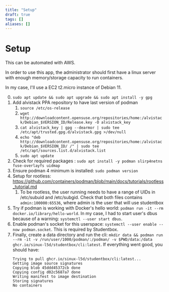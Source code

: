 ```yaml
---
title: "Setup"
draft: true
tags: []
aliases: []
---
```


# Setup

This can be automated with AWS.

In order to use this app, the administrator should first have a linux server with enough memory/storage capacity to run containers.

In my case, I'll use a EC2 t2.micro instance of Debian 11.

0. `sudo apt update && sudo apt upgrade && sudo apt install -y gpg`
1. Add alvistack PPA repository to have last version of podman
	1. `source /etc/os-release`
	2. `wget http://downloadcontent.opensuse.org/repositories/home:/alvistack/Debian_$VERSION_ID/Release.key -O alvistack_key`
	3. `cat alvistack_key | gpg --dearmor | sudo tee /etc/apt/trusted.gpg.d/alvistack.gpg >/dev/null`
	4. `echo "deb http://downloadcontent.opensuse.org/repositories/home:/alvistack/Debian_$VERSION_ID/ /" | sudo tee /etc/apt/sources.list.d/alvistack.list`
	5. `sudo apt update`
2. Check for required packages : `sudo apt install -y podman slirp4netns fuse-overlayfs uidmap`
3. Ensure podman 4 minimum is installed: `sudo podman version`
4. Setup for rootless: https://github.com/containers/podman/blob/main/docs/tutorials/rootless_tutorial.md
	1. To be rootless, the user running needs to have a range of UIDs in /etc/subuid and /etc/subgid. Check that both files contains `admin:100000:65536`, where admin is the user that will use studentbox
5. Try if podman is working with Docker's hello world: `podman run -it --rm docker.io/library/hello-world`. In my case, I had to start user's dbus because of a warning: `systemctl --user start dbus`.
6. Enable podman's socket for this userspace: `systemctl --user enable --now podman.socket`. This is required by Studentbox.
7. Finally, create a data directory and run the cli: `mkdir data && podman run --rm -it -v /run/user/1000/podman/:/podman/ -v $PWD/data:/data ghcr.io/sinux-l5d/studentbox/cli:latest`. If everything went good, you should have:
	```
	Trying to pull ghcr.io/sinux-l5d/studentbox/cli:latest...
	Getting image source signatures
	Copying blob 45ddd45372cb done
	Copying config d02c5687a7 done
	Writing manifest to image destination
	Storing signatures
	No containers
	```
